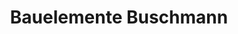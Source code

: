 ---
title: "Bauelemente Buschmann"
url: /saarbrucken/bauelemente-buschmann/
shop: à faire soi-même
---